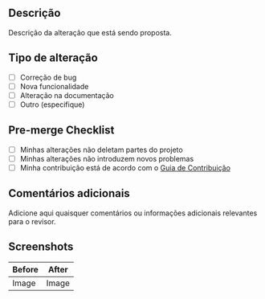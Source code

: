 ## Descrição

Descrição da alteração que está sendo proposta.

## Tipo de alteração

- [ ] Correção de bug
- [ ] Nova funcionalidade
- [ ] Alteração na documentação
- [ ] Outro (especifique)

## Pre-merge Checklist

- [ ] Minhas alterações não deletam partes do projeto
- [ ] Minhas alterações não introduzem novos problemas
- [ ] Minha contribuição está de acordo com o [Guia de Contribuição](../CONTRIBUTING.md)

## Comentários adicionais

Adicione aqui quaisquer comentários ou informações adicionais relevantes para o revisor.

## Screenshots

| Before | After |
| ------ | ----- |
| Image  | Image |